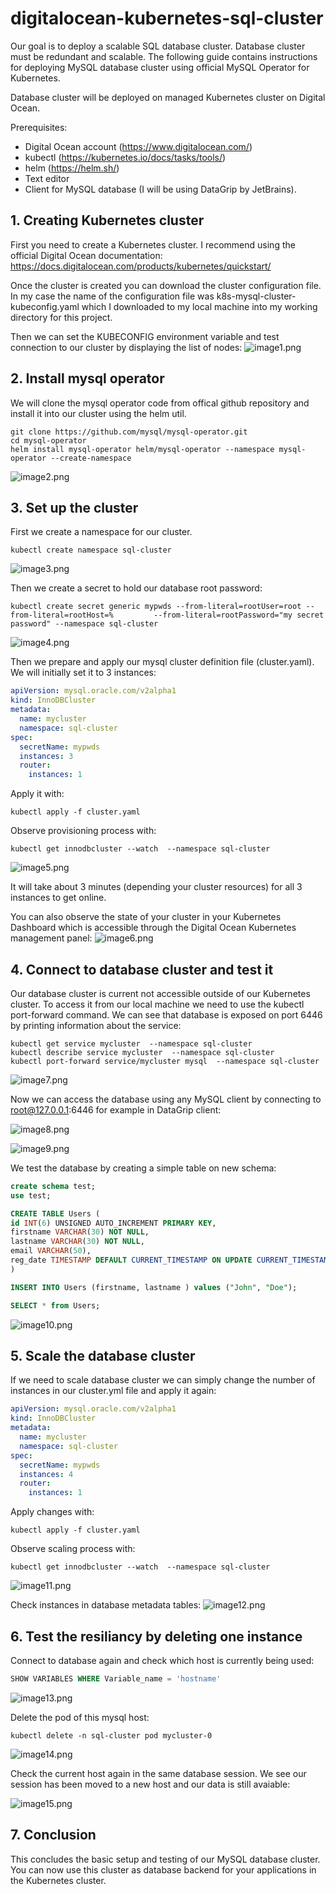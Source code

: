 # digitalocean-kubernetes-sql-cluster

Our goal is to deploy a scalable SQL database cluster. Database cluster must be redundant and scalable.
The following guide contains instructions for deploying MySQL database cluster using official MySQL Operator for Kubernetes.

Database cluster will be deployed on managed Kubernetes cluster on Digital Ocean.

Prerequisites:
- Digital Ocean account (https://www.digitalocean.com/)
- kubectl (https://kubernetes.io/docs/tasks/tools/)
- helm (https://helm.sh/)
- Text editor
- Client for MySQL database (I will be using DataGrip by JetBrains).

## 1. Creating Kubernetes cluster

First you need to create a Kubernetes cluster. I recommend using the official Digital Ocean documentation: https://docs.digitalocean.com/products/kubernetes/quickstart/

Once the cluster is created you can download the cluster configuration file. In my case the name of the configuration file was k8s-mysql-cluster-kubeconfig.yaml which I downloaded to my local machine into my working directory for this project.

Then we can set the KUBECONFIG environment variable and test connection to our cluster by displaying the list of nodes:
![image1.png](images/image1.png)

## 2. Install mysql operator

We will clone the mysql operator code from offical github repository and install it into our cluster using the helm util.
```
git clone https://github.com/mysql/mysql-operator.git
cd mysql-operator
helm install mysql-operator helm/mysql-operator --namespace mysql-operator --create-namespace
```
![image2.png](images/image2.png)

## 3. Set up the cluster

First we create a namespace for our cluster. 
```
kubectl create namespace sql-cluster
```
![image3.png](images/image3.png)

Then we create a secret to hold our database root password:
```
kubectl create secret generic mypwds --from-literal=rootUser=root --from-literal=rootHost=%         --from-literal=rootPassword="my secret password" --namespace sql-cluster
```
![image4.png](images/image4.png)

Then we prepare and apply our mysql cluster definition file (cluster.yaml). We will initially set it to 3 instances:
```yaml
apiVersion: mysql.oracle.com/v2alpha1
kind: InnoDBCluster
metadata:
  name: mycluster
  namespace: sql-cluster
spec:
  secretName: mypwds
  instances: 3
  router:
    instances: 1
```    

Apply it with:
```
kubectl apply -f cluster.yaml
```

Observe provisioning process with:
```
kubectl get innodbcluster --watch  --namespace sql-cluster
```

![image5.png](images/image5.png)

It will take about 3 minutes (depending your cluster resources) for all 3 instances to get online.

You can also observe the state of your cluster in your Kubernetes Dashboard which is accessible through the Digital Ocean Kubernetes management panel:
![image6.png](images/image6.png)


## 4. Connect to database cluster and test it

Our database cluster is current not accessible outside of our Kubernetes cluster. To access it from our local machine we need to use the kubectl port-forward command. We can see that database is exposed on port 6446 by printing information about the service:

```
kubectl get service mycluster  --namespace sql-cluster
kubectl describe service mycluster  --namespace sql-cluster
kubectl port-forward service/mycluster mysql  --namespace sql-cluster
```
![image7.png](images/image7.png)

Now we can access the database using any MySQL client by connecting to root@127.0.0.1:6446 for example in DataGrip client:

![image8.png](images/image8.png)

![image9.png](images/image9.png)

We test the database by creating a simple table on new schema:
```sql
create schema test;
use test;

CREATE TABLE Users (
id INT(6) UNSIGNED AUTO_INCREMENT PRIMARY KEY,
firstname VARCHAR(30) NOT NULL,
lastname VARCHAR(30) NOT NULL,
email VARCHAR(50),
reg_date TIMESTAMP DEFAULT CURRENT_TIMESTAMP ON UPDATE CURRENT_TIMESTAMP
)

INSERT INTO Users (firstname, lastname ) values ("John", "Doe");

SELECT * from Users;
```

![image10.png](images/image10.png)

## 5. Scale the database cluster

If we need to scale database cluster we can simply change the number of instances in our cluster.yml file and apply it again:

```yaml
apiVersion: mysql.oracle.com/v2alpha1
kind: InnoDBCluster
metadata:
  name: mycluster
  namespace: sql-cluster
spec:
  secretName: mypwds
  instances: 4
  router:
    instances: 1
```

Apply changes with:
```
kubectl apply -f cluster.yaml
```

Observe scaling process with:
```
kubectl get innodbcluster --watch  --namespace sql-cluster
```

![image11.png](images/image11.png)

Check instances in database metadata tables:
![image12.png](images/image12.png)

## 6. Test the resiliancy by deleting one instance

Connect to database again and check which host is currently being used:
```sql
SHOW VARIABLES WHERE Variable_name = 'hostname'
```
![image13.png](images/image13.png)

Delete the pod of this mysql host:
```
kubectl delete -n sql-cluster pod mycluster-0
```
![image14.png](images/image14.png)

Check the current host again in the same database session. We see our session has been moved to a new host and our data is still avaiable:

![image15.png](images/image15.png)


## 7. Conclusion

This concludes the basic setup and testing of our MySQL database cluster.
You can now use this cluster as database backend for your applications in the Kubernetes cluster.
